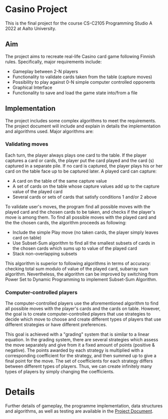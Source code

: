 # Casino Project

This is the final project for the course CS-C2105 Programming Studio A 2022 at Aalto University.

## Aim
The project aims to recreate real-life Casino card game following Finnish rules. Specifically, major requirements include:
* Gameplay between 2-N players
* Functionality to validate cards taken from the table (capture moves)
* Possibility to play against 0-N simple computer controlled opponents
* Graphical Interface
* Functionality to save and load the game state into/from a file

## Implementation
The project includes some complex algorithms to meet the requirements. The project document will include and explain in details the implementation and algorithms used. Major algorithms are:

### Validating moves
Each turn, the player always plays one card to the table. If the player captures a card or cards, the player put the card played and the card (s) captured in a separate pile. If no card is captured, the player plays his or her card on the table face up to be captured later. A played card can capture:
* A card on the table of the same capture value
* A set of cards on the table whose capture values add up to the capture value of the played
card
* Several cards or sets of cards that satisfy conditions 1 and/or 2 above

To validate user's moves, the program find all possible moves with the played card and the chosen cards to be taken, and checks if the player's move is among them. To find all possible moves with the played card and the the chosen cards, the algorithm proceeds as following:
* Include the simple Play move (no taken cards, the player simply leaves card on table)
* Use Subset-Sum algorithm to find all the smallest subsets of cards in the chosen cards which sums up to value of the played card
* Stack non-overlapping subsets

This algorithm is superior to following algorithms in terms of accuracy: checking total sum modulo of value of the played card, subarray sum algorithm. Nevertheless, the algorithm can be improved by switching from Power Set to Dynamic Programming to implement Subset-Sum Algorithm.

### Computer-controlled players
The computer-controlled players use the aforementioned algorithm to find all possible moves with the player's cards and the cards on table. However, the goal is to create computer-controlled players that use strategies to decide which move to choose and create different types of players that use different strategies or have different preferences.

This goal is achieved with a "grading" system that is similar to a linear equation. In the grading system, there are several strategies which assess the move separately and give from it a fixed amount of points (positive & negative). The points awarded by each strategy is multiplied with a corresponding coefficient for the strategy, and then summed up to give a final point for the move. The set of coefficients for each strategy differs between different types of players. Thus, we can create infinitely many types of players by simply changing the coefficients.

# Details
Further details of gameplay, the programme implementation, data structures and algorithms, as well as testing are available in the [Project Document](https://github.com/nghivo94/casino/blob/main/documents/Project%20Document.pdf).

